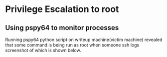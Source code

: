 # Privilege Escalation to root
## Using pspy64 to monitor processes
Running pspy64 python script on writeup machine(victim machine) revealed that some command is being run as root when someone ssh logs screenshot of which is shown below.